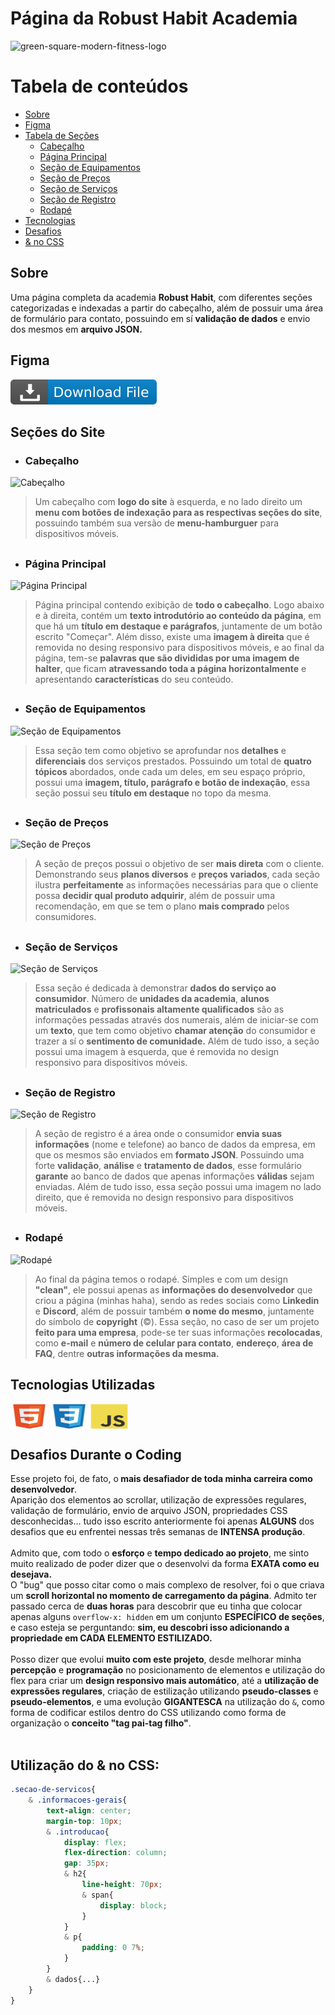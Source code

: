 # Página da Robust Habit Academia
![green-square-modern-fitness-logo](https://github.com/bush1D3v/robust-habit-academia/assets/133554156/395731f4-336a-4988-9861-7213ffa23d15)

Tabela de conteúdos
=================
   * [Sobre](#sobre)
   * [Figma](#figma)
   * [Tabela de Seções](#seções-do-site)
      * [Cabeçalho](#cabeçalho)
      * [Página Principal](#página-principal)
      * [Seção de Equipamentos](#seção-de-equipamentos)
      * [Seção de Preços](#seção-de-preços)
      * [Seção de Serviços](#seção-de-serviços)
      * [Seção de Registro](#seção-de-registro)
      * [Rodapé](#rodapé)
   * [Tecnologias](#tecnologias-utilizadas)
   * [Desafios](#desafios-durante-o-coding)
   * [& no CSS](#utilização-do-&-no-css)

## Sobre
Uma página completa da academia **Robust Habit**, com diferentes seções categorizadas e indexadas a partir do cabeçalho, além de possuir uma área de formulário para contato, possuindo em sí **validação de dados** e envio dos mesmos em **arquivo JSON.**

## Figma
[![Download File](https://raw.githubusercontent.com/ChristianFJung/simple-github-buttons/master/DownloadFile.svg)](https://www.figma.com/file/u7UFBMAmPNn2Y2nLL1w31m/academia?node-id=16%3A24&mode=dev)

## Seções do Site

- ### Cabeçalho
![Cabeçalho](https://github.com/bush1D3v/robust-habit-academia/assets/133554156/242b3c59-aaa9-4b3e-a745-408470e1ed8a)

> <p>Um cabeçalho com <strong>logo do site</strong> à esquerda, e no lado direito um <strong>menu com botões de indexação para as respectivas seções do site</strong>, possuindo também sua versão de <strong>menu-hamburguer</strong> para dispositivos móveis.</p>

##

- ### Página Principal
![Página Principal](https://github.com/bush1D3v/robust-habit-academia/assets/133554156/363191cd-4e14-4d6a-959d-f5585bc03f3f)

> <p>Página principal contendo exibição de <strong>todo o cabeçalho</strong>. Logo abaixo e à direita, contém um <strong>texto introdutório ao conteúdo da página</strong>, em que há um <strong>título em destaque e parágrafos</strong>, juntamente de um botão escrito "Começar". Além disso, existe uma <strong>imagem à direita</strong> que é removida no desing responsivo para dispositivos móveis, e ao final da página, tem-se <strong>palavras que são divididas por uma imagem de halter</strong>, que ficam <strong>atravessando toda a página horizontalmente</strong> e apresentando <strong>características</strong> do seu conteúdo.</p>

##

- ### Seção de Equipamentos
![Seção de Equipamentos](https://github.com/bush1D3v/robust-habit-academia/assets/133554156/fb000abc-5e11-4639-8f71-7208c57dbdd0)

> <p>Essa seção tem como objetivo se aprofundar nos <strong>detalhes</strong> e <strong>diferenciais</strong> dos serviços prestados. Possuindo um total de <strong>quatro tópicos</strong> abordados, onde cada um deles, em seu espaço próprio, possui uma <strong>imagem, título, parágrafo e botão de indexação</strong>, essa seção possui seu <strong>título em destaque</strong> no topo da mesma.</p>

##

- ### Seção de Preços
![Seção de Preços](https://github.com/bush1D3v/robust-habit-academia/assets/133554156/dfb607a3-674c-4267-b0bd-345730543e07)

> <p>A seção de preços possui o objetivo de ser <strong>mais direta</strong> com o cliente. Demonstrando seus <strong>planos diversos</strong> e <strong>preços variados</strong>, cada seção ilustra <strong>perfeitamente</strong> as informações necessárias para que o cliente possa <strong>decidir qual produto adquirir</strong>, além de possuir uma recomendação, em que se tem o plano <strong>mais comprado</strong> pelos consumidores.</p>

##

- ### Seção de Serviços
![Seção de Serviços](https://github.com/bush1D3v/robust-habit-academia/assets/133554156/233232c5-ab5b-4af5-b02b-22f0ae2c5a57)

> <p>Essa seção é dedicada à demonstrar <strong>dados do serviço ao consumidor</strong>. Número de <strong>unidades da academia</strong>, <strong>alunos matriculados</strong> e <strong>profissonais altamente qualificados</strong> são as informações pessadas através dos numerais, além de iniciar-se com um <strong>texto</strong>, que tem como objetivo <strong>chamar atenção</strong> do consumidor e trazer a sí o <strong>sentimento de comunidade.</strong> Além de tudo isso, a seção possui uma imagem à esquerda, que é removida no design responsivo para dispositivos móveis.</p>

##

- ### Seção de Registro
![Seção de Registro](https://github.com/bush1D3v/robust-habit-academia/assets/133554156/4c4d5e9e-e72e-4e1d-a7c4-085e26864b51)

> <p>A seção de registro é a área onde o consumidor <strong>envia suas informações</strong> (nome e telefone) ao banco de dados da empresa, em que os mesmos são enviados em <strong>formato JSON</strong>. Possuindo uma forte <strong>validação</strong>, <strong>análise</strong> e <strong>tratamento de dados</strong>, esse formulário <strong>garante</strong> ao banco de dados que apenas informações <strong>válidas</strong> sejam enviadas. Além de tudo isso, essa seção possui uma imagem no lado direito, que é removida no design responsivo para dispositivos móveis.</p>

##

- ### Rodapé
![Rodapé](https://github.com/bush1D3v/robust-habit-academia/assets/133554156/df2ed755-5055-4288-a24e-4afd6648c3dd)

> <p>Ao final da página temos o rodapé. Simples e com um design <strong>"clean"</strong>, ele possui apenas as <strong>informações do desenvolvedor</strong> que criou a página (minhas haha), sendo as redes sociais como <strong>Linkedin</strong> e <strong>Discord</strong>, além de possuir também <strong>o nome do mesmo</strong>, juntamente do símbolo de <strong>copyright</strong> (&copy;). Essa seção, no caso de ser um projeto <strong>feito para uma empresa</strong>, pode-se ter suas informações <strong>recolocadas</strong>, como <strong>e-mail</strong> e <strong>número de celular para contato</strong>, <strong>endereço</strong>, <strong>área de FAQ</strong>, dentre <strong>outras informações da mesma.</strong></p>

## Tecnologias Utilizadas

<div>
    <img align='center' height='40' width='60' title='HTML5' alt='html5' src='https://github.com/devicons/devicon/blob/master/icons/html5/html5-original.svg' />
    <img align='center' height='40' width='60' title='CSS3' alt='css3' src='https://github.com/devicons/devicon/blob/master/icons/css3/css3-original.svg' />
    <img align='center' height='40' width='60' title='JavaScript' alt='javascript' src='https://github.com/devicons/devicon/blob/master/icons/javascript/javascript-original.svg' />
</div>

## Desafios Durante o Coding

Esse projeto foi, de fato, o<strong> mais desafiador de toda minha carreira como desenvolvedor</strong>.<br>
Aparição dos elementos ao scrollar, utilização de expressões regulares, validação de formulário, envio de arquivo JSON, propriedades CSS desconhecidas... tudo isso escrito anteriormente foi apenas <strong>ALGUNS</strong> dos desafios que eu enfrentei nessas três semanas de <strong>INTENSA produção</strong>.<br><br>
Admito que, com todo o <strong>esforço</strong> e <strong>tempo dedicado ao projeto</strong>, me sinto muito realizado de poder dizer que o desenvolvi da forma <strong>EXATA como eu desejava.</strong><br>
O "bug" que posso citar como o mais complexo de resolver, foi o que criava um <strong>scroll horizontal no momento de carregamento da página</strong>. Admito ter passado cerca de <strong>duas horas</strong> para descobrir que eu tinha que colocar apenas alguns `overflow-x: hidden` em um conjunto <strong>ESPECÍFICO de seções</strong>, e caso esteja se perguntando: <strong>sim, eu descobri isso adicionando a propriedade em CADA ELEMENTO ESTILIZADO.</strong><br><br>
Posso dizer que evolui <strong>muito com este projeto</strong>, desde melhorar minha <strong>percepção</strong> e <strong>programação</strong> no posicionamento de elementos e utilização do flex para criar um <strong>design responsivo mais automático</strong>, até a <strong>utilização de expressões regulares</strong>, criação de estilização utilizando <strong>pseudo-classes</strong> e <strong>pseudo-elementos</strong>, e uma evolução <strong>GIGANTESCA</strong> na utilização do `&`, como forma de codificar estilos dentro do CSS utilizando como forma de organização o <strong>conceito "tag pai-tag filho"</strong>.<br><br>

## Utilização do & no CSS:

```CSS
.secao-de-servicos{
    & .informacoes-gerais{
        text-align: center;
        margin-top: 10px;
        & .introducao{
            display: flex;
            flex-direction: column;
            gap: 35px;
            & h2{
                line-height: 70px;
                & span{
                    display: block;
                }
            }
            & p{
                padding: 0 7%;
            }
        }
        & dados{...}
    }
}
```

